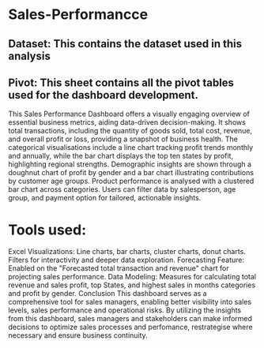 # Sales-Performancce
## Dataset: This contains the dataset used in this analysis
## Pivot: This sheet contains all the pivot tables used for the dashboard development.


This Sales Performance Dashboard offers a visually engaging overview of essential business metrics, aiding data-driven decision-making. It shows total transactions, including the quantity of goods sold, total cost, revenue, and overall profit or loss, providing a snapshot of business health. The categorical visualisations include a line chart tracking profit trends monthly and annually, while the bar chart displays the top ten states by profit, highlighting regional strengths. Demographic insights are shown through a doughnut chart of profit by gender and a bar chart illustrating contributions by customer age groups. Product performance is analysed with a clustered bar chart across categories. Users can filter data by salesperson, age group, and payment option for tailored, actionable insights.

# Tools used:

Excel Visualizations: Line charts, bar charts, cluster charts, donut charts. Filters for interactivity and deeper data exploration. Forecasting Feature: Enabled on the "Forecasted total transaction and revenue" chart for projecting sales performance. Data Modeling: Measures for calculating total revenue and sales profit, top States, and highest sales in months categories and profit by gender. Conclusion This dashboard serves as a comprehensive tool for sales managers, enabling better visibility into sales levels, sales performance and operational risks. By utilizing the insights from this dashboard, sales managers and stakeholders can make informed decisions to optimize sales processes and perfomance, restrategise where necessary and ensure business continuity.
